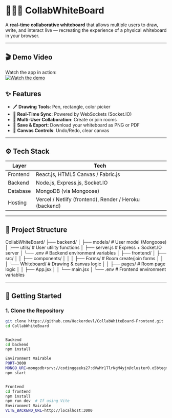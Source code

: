# 🧑‍🤝‍🧑 CollabWhiteBoard

A **real-time collaborative whiteboard** that allows multiple users to draw, write, and interact live — recreating the experience of a physical whiteboard in your browser.

---
## 🎬 Demo Video

Watch the app in action:  
[![Watch the demo](https://img.youtube.com/vi/D-nu_yf8fTM/hqdefault.jpg)](https://youtu.be/D-nu_yf8fTM)

## ✨ Features

- 🖊️ **Drawing Tools**: Pen, rectangle, color picker
- 🔁 **Real-Time Sync**: Powered by WebSockets (Socket.IO)
- 👥 **Multi-User Collaboration**: Create or join rooms 
- 💾 **Save & Export**: Download your whiteboard as PNG or PDF
- 🧹 **Canvas Controls**: Undo/Redo, clear canvas

---

## ⚙️ Tech Stack

| Layer     | Tech                                      |
|-----------|-------------------------------------------|
| Frontend  | React.js, HTML5 Canvas / Fabric.js         |
| Backend   | Node.js, Express.js, Socket.IO             |
| Database  | MongoDB (via Mongoose)                     |
| Hosting   | Vercel / Netlify (frontend), Render / Heroku (backend) |

---

## 📁 Project Structure

CollabWhiteBoard/
├── backend/
│ ├── models/ # User model (Mongoose)
│ ├── utils/ # User utility functions
│ ├── server.js # Express + Socket.IO server
│ └── .env # Backend environment variables
│
├── frontend/
│ ├── src/
│ │ ├── components/
│ │ │ ├── Forms/ # Room create/join forms
│ │ │ └── Whiteboard/ # Drawing & canvas logic
│ │ ├── pages/ # Room page logic
│ │ ├── App.jsx
│ │ └── main.jsx
│ └── .env # Frontend environment variables


---

## 🚀 Getting Started

### 1. Clone the Repository

```bash
git clone https://github.com/Heckerdevl/CollabWhiteBoard-Frontend.git
cd CollabWhiteBoard


Backend
cd backend
npm install

Environment Vairable
PORT=3000
MONGO_URI=mongodb+srv://codinggeeks27:dVwMr1TlrNgM4yjn@cluster0.o5btegm.mongodb.net/CollabWhiteBoard
npm start


Frontend
cd frontend
npm install
npm run dev  # If using Vite
Environment Vairable
VITE_BACKEND_URL=http://localhost:3000





